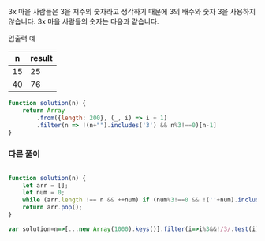 3x 마을 사람들은 3을 저주의 숫자라고 생각하기 때문에 3의 배수와 숫자 3을 사용하지 않습니다. 3x 마을 사람들의 숫자는 다음과 같습니다.

입출력 예

|n|	result|
|---|---|
|15|	25|
|40|	76|


```js
function solution(n) {
    return Array
        .from({length: 200}, (_, i) => i + 1)
        .filter(n => !(n+"").includes('3') && n%3!==0)[n-1]
}
```

### 다른 풀이

```js

function solution(n) {
    let arr = [];
    let num = 0;
    while (arr.length !== n && ++num) if (num%3!==0 && !(''+num).includes('3')) arr.push(num);
    return arr.pop();
}
```

```js
var solution=n=>[...new Array(1000).keys()].filter(i=>i%3&&!/3/.test(i))[n-1]
```